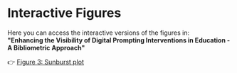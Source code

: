 # Interactive Figures

Here you can access the interactive versions of the figures in:  
**"Enhancing the Visibility of Digital Prompting Interventions in Education - A Bibliometric Approach"**  

👉 [Figure 3: Sunburst plot](https://github.com/abitter/DPI_interactive/blob/main/citation_network_between_categories.html)
